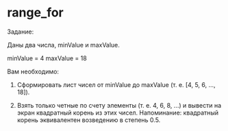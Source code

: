 # range_for

Задание:

Даны два числа, minValue и maxValue.

minValue = 4
maxValue = 18

Вам необходимо:

1. Сформировать лист чисел от minValue до maxValue (т. е. [4, 5, 6, ..., 18]).

2. Взять только четные по счету элементы (т. е. 4, 6, 8, ...) и вывести на экран квадратный корень из этих чисел. Напоминание: квадратный корень эквивалентен возведению в степень 0.5.

